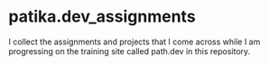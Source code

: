 # patika.dev_assignments
I collect the assignments and projects that I come across while I am progressing on the training site called path.dev in this repository.
